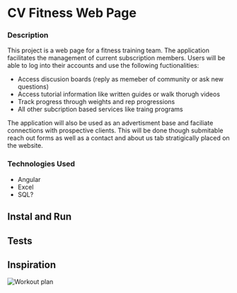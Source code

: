 #  CV Fitness Web Page

### Description 
This project is a web page for a fitness training team.  The application facilitates the management of current subscription members.  Users will be able to log into
their accounts and use the following fuctionalities:

* Access discusion boards (reply as memeber of community or ask new questions)
* Access tutorial information like written guides or walk thorugh videos
* Track progress through weights and rep progressions
* All other subcription based services like traing programs 

The application will also be used as an advertisment base and faciliate connections with prospective clients.  This will be done though submitable reach out forms as 
well as a contact and about us tab stratigically placed on the website.  

### Technologies Used

+ Angular
+ Excel
+ SQL?

## Instal and Run

## Tests


## Inspiration 

![Workout plan](https://raw.githubusercontent.com/wger-project/wger/master/wger/software/static/images/workout.png)
